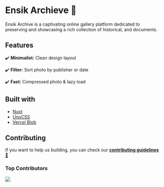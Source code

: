 # **Ensik Archieve** 📁

Ensik Archive is a captivating online gallery platform dedicated to preserving and showcasing a rich collection of historical, and documents.

## Features

✔️ **Minimalist:** Clean design layout

✔️ **Filter:** Sort photo by publisher or date

✔️ **Fast:** Compressed photo & lazy load

## Built with

- [Nuxt](https://nuxt.com)
- [UnoCSS](https://unocss.dev)
- [Vercel Blob](https://vercel.com/docs/storage/vercel-blob)

## Contributing

If you want to help us building, you can check our [**contributing guidelines**](CONTRIBUTING.md) [📖](https://emojipedia.org/open-book)

### Top Contributors

<a href="https://github.com/ose-id/ensik-archieve/graphs/contributors">
  <img src="https://contrib.rocks/image?repo=ose-id/ensik-archieve" />
</a>
